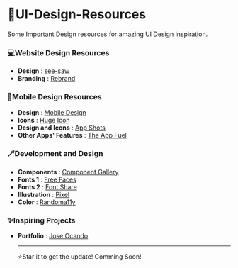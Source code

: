 # 💫UI-Design-Resources

Some Important Design resources for amazing UI Design inspiration.

### 💻Website Design Resources
- **Design** : [see-saw](https://www.seesaw.website/)
- **Branding** : [Rebrand](https://www.rebrand.gallery/)

### 📱Mobile Design Resources
- **Design** : [Mobile Design](https://mobbin.com/?via=abraham)
- **Icons**  : [Huge Icon](https://hugeicons.com/)
- **Design and Icons** : [App Shots](https://appshots.design/)
- **Other Apps' Features** : [The App Fuel](https://www.theappfuel.com/)

### 🪄Development and Design 
- **Components** : [Component Gallery](https://component.gallery/)
- **Fonts 1** : [Free Faces](https://www.freefaces.gallery/)
- **Fonts 2** : [Font Share](https://fontshare.com/)
- **Illustration** : [Pixel](https://pixels.market/)
- **Color** : [Randoma11y](https://randoma11y.com/)

### ✨Inspiring Projects
- **Portfolio** : [Jose Ocando](https://www.joseocando.com/)

  <hr>
  ⭐Star it to get the update! Comming Soon!
